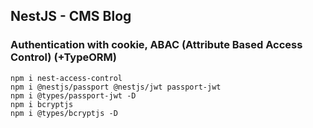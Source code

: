 ## NestJS - CMS Blog
### Authentication with cookie, ABAC (Attribute Based Access Control) (+TypeORM)

```
npm i nest-access-control
npm i @nestjs/passport @nestjs/jwt passport-jwt
npm i @types/passport-jwt -D
npm i bcryptjs
npm i @types/bcryptjs -D
```